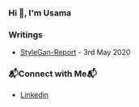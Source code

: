 ### Hi 👋, I'm Usama

### Writings 
* [StyleGan-Report](https://www.researchgate.net/publication/370672909_Generative_Adversarial_Networks_AI_Report) - 3rd May 2020

### 📬Connect with Me📬
* [Linkedin](https://www.linkedin.com/in/usamaarif82)
<!--
**UsamaKenway/UsamaKenway** is a ✨ _special_ ✨ repository because its `README.md` (this file) appears on your GitHub profile.

Here are some ideas to get you started:

- 🔭 I’m currently working on ...
- 🌱 I’m currently learning ...
- 👯 I’m looking to collaborate on ...
- 🤔 I’m looking for help with ...
- 💬 Ask me about ...
- 📫 How to reach me: ...
- 😄 Pronouns: ...
- ⚡ Fun fact: ...
-->
